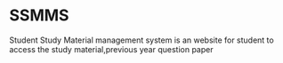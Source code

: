 # SSMMS
Student Study Material management system is an website for student to access the study material,previous year question paper
